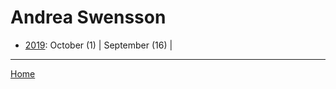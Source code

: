 # Andrea Swensson

  * [2019](./andrea-swensson-2019.md): 
      October (1) | 
      September (16) | 

----

[Home](../)

